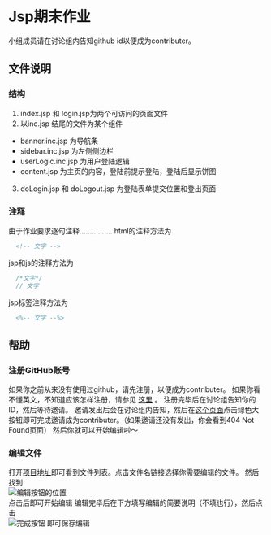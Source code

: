 # Jsp期末作业

小组成员请在讨论组内告知github id以便成为contributer。

## 文件说明

### 结构

1. index.jsp 和 login.jsp为两个可访问的页面文件
2. 以inc.jsp 结尾的文件为某个组件  
  - banner.inc.jsp 为导航条
  - sidebar.inc.jsp 为左侧侧边栏
  - userLogic.inc.jsp 为用户登陆逻辑
  - content.jsp 为主页的内容，登陆前提示登陆，登陆后显示饼图
3. doLogin.jsp 和 doLogout.jsp 为登陆表单提交位置和登出页面

### 注释

由于作业要求逐句注释................
html的注释方法为 
``` html
  <!-- 文字 --> 
```
jsp和js的注释方法为
``` javascript
  /*文字*/
  // 文字
```
jsp标签注释方法为
``` jsp
  <%-- 文字 --%>
```

## 帮助

### 注册GitHub账号

如果你之前从来没有使用过github，请先注册，以便成为contributer。
如果你看不懂英文，不知道应该怎样注册，请参见 [这里](http://jingyan.baidu.com/article/455a9950abe0ada167277864.html) 。
注册完毕后在讨论组告知你的ID，然后等待邀请。
邀请发出后会在讨论组内告知，然后在[这个页面](https://github.com/BLumia/Jsp-Homework/invitations)点击绿色大按钮即可完成邀请成为contributer。（如果邀请还没有发出，你会看到404 Not Found页面）
然后你就可以开始编辑啦～

### 编辑文件

打开[项目地址](https://github.com/BLumia/Jsp-Homework)即可看到文件列表。点击文件名链接选择你需要编辑的文件。
然后找到  
![编辑按钮的位置](https://help.github.com/assets/images/help/repository/edit-file-edit-button.png)  
点击后即可开始编辑
编辑完毕后在下方填写编辑的简要说明（不填也行），然后点击  
![完成按钮](https://help.github.com/assets/images/help/repository/propose-file-change-quick-pull.png)
即可保存编辑

